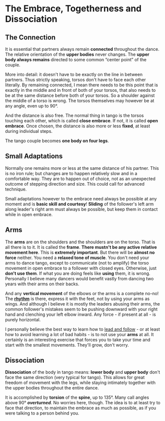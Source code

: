 # The Embrace, Togetherness and Dissociation

## The Connection

It is essential that partners always remain **connected** throughout the dance. The relative orientation of the **upper bodies** never changes. The **upper body always remains** directed to some common “center point” of the couple.

More into detail: it doesn't have to be exactly on the line in between partners. Thus strictly speaking, torsos don't have to face each other literally. By remaining connected, I mean there needs to be this point that is exactly in the middle and in front of both of your torsos, that also needs to be at the same distance before both of your torsos. So a shoulder against the middle of a torso is wrong. The torsos themselves may however be at any angle, even up to 90°.

And the distance is also free. The normal thing in tango is the torsos touching each other, which is called **close embrace**. If not, it is called **open** **embrace**. Once chosen, the distance is also more or less **fixed**, at least during individual steps.

The tango couple becomes **one body on four legs**.

## Small Adaptations

Normally one remains more or less at the same distance of his partner. This is no iron rule; but changes are to happen relatively slow and in a comfortable way. They are to happen out of choice, not as an unexpected outcome of stepping direction and size. This could call for advanced technique.

Small adaptations however to the embrace need always be possible at any moment and is **basic skill and courtesy**! **Sliding** of the follower's left arm along leader's right arm must always be possible, but keep them in contact while in open embrace.

## **Arms**

The **arms** are on the shoulders and the shoulders are on the torso. That is all there is to it. It is called the **frame**. **There mustn't be any active relative movement here**. This is **extremely important**. But there will be **almost no force** neither. You need a **relaxed tone of muscle**. You don't need your arms to dance tango, except to communicate (not to amplify) the torso movement in open embrace to a follower with closed eyes. Otherwise, just **don't use them**. If what you are doing feels like **using** them, it is wrong. Personally I believe many dancers would benefit vastly from dancing two years with their arms on their backs.

And any **vertical movement** of the elbows or the arms is a complete no-no! The **[rhythm](../rhythm/rhythm-basics.html)** is there, express it with the feet, not by using your arms as wings. And although I believe it is mostly the leaders abusing their arms, the common follower's mistakes seem to be pushing downward with your right hand and clenching your left elbow inward. Any force - if present at all - is purely horizontal.

I personally believe the best way to learn how to [lead and follow](leading-and-following.html) - or at least how to avoid learning a lot of bad habits - is to not use your **arms** at all. It certainly is an interesting exercise that forces you to take your time and start with the smallest movements. They'll grow, don't worry.

## Dissociation

**Dissociation** of the body in tango means: **lower body** and **upper body** don't face the same direction (very typical for tango). This allows for great freedom of movement with the legs, while staying intimately together with the upper bodies throughout the entire dance.

It is accomplished by **torsion** of the **spine**, up to 135°. Many call angles above 90° _**overturned**_. No worries here, though. The idea is to at least try to face that direction, to maintain the embrace as much as possible, as if you were talking to a person behind you.
